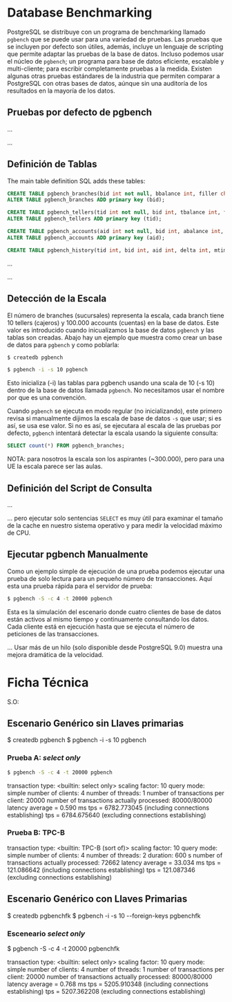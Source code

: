 # Database Benchmarking

PostgreSQL se distribuye con un programa de benchmarking llamado `pgbench` que se
puede usar para una variedad de pruebas. Las pruebas que se incluyen por defecto
son útiles, además, incluye un lenguaje de scripting que permite adaptar las pruebas
de la base de datos. Incluso podemos usar el núcleo de `pgbench`; un programa para
base de datos eficiente, escalable y multi-cliente; para escribir completamente
pruebas a la medida. Existen algunas otras pruebas estándares de la industria
que permiten comparar a PostgreSQL con otras bases de datos, aúnque sin una auditoría
de los resultados en la mayoría de los datos.

## Pruebas por defecto de pgbench

...

...

## Definición de Tablas

The main table definition SQL adds these tables:

```sql
CREATE TABLE pgbench_branches(bid int not null, bbalance int, filler char(88));
ALTER TABLE pgbench_branches ADD primary key (bid);

CREATE TABLE pgbench_tellers(tid int not null, bid int, tbalance int, filler char(84);
ALTER TABLE pgbench_tellers ADD primary key (tid);

CREATE TABLE pgbench_accounts(aid int not null, bid int, abalance int, filler char(84));
ALTER TABLE pgbench_accounts ADD primary key (aid);

CREATE TABLE pgbench_history(tid int, bid int, aid int, delta int, mtime timestamp, filler char(22));
```

...

...

## Detección de la Escala

El número de branches (sucursales) representa la escala, cada branch tiene 10 tellers
(cajeros) y 100.000 accounts (cuentas) en la base de datos. Este valor
es introducido cuando inicualizamos la base de datos `pgbench` y las tablas son creadas.
Abajo hay un ejemplo que muestra como crear un base de datos para `pgbench` y como
poblarla:

```bash
$ createdb pgbench

$ pgbench -i -s 10 pgbench
```

Esto inicializa (-i) las tablas para pgbench usando una scala de 10 (-s 10) dentro
de la base de datos llamada `pgbench`. No necesitamos usar el nombre por que es una
convención.

Cuando `pgbench` se ejecuta en modo regular (no inicializando), este primero revisa
si manualmente dijimos la escala de base de datos `-s` que usar; si es así, se usa
ese valor. Si no es así, se ejecutara al escala de las pruebas por defecto, `pgbench`
intentará detectar la escala usando la siguiente consulta:

```sql
SELECT count(*) FROM pgbench_branches;
```

NOTA: para nosotros la escala son los aspirantes (~300.000), pero para una UE la
escala parece ser las aulas.

## Definición del Script de Consulta

...

... pero ejecutar solo sentencias `SELECT` es muy útil para examinar el tamaño de
la cache en nuestro sistema operativo y para medir la velocidad máximo de CPU.

## Ejecutar pgbench Manualmente

Como un ejemplo simple de ejecución de una prueba podemos ejecutar una prueba de
solo lectura para un pequeño número de transacciones. Aquí esta una prueba rápida
para el servidor de prueba:

```bash
$ pgbench -S -c 4 -t 20000 pgbench
```

Esta es la simulación del escenario donde cuatro clientes de base de datos están
activos al mismo tiempo y continuamente consultando los datos. Cada cliente está
en ejecución hasta que se ejecuta el número de peticiones de las transacciones.

...
Usar más de un hilo (solo disponible desde PostgreSQL 9.0) muestra una mejora dramática
de la velocidad.

##

# Ficha Técnica

S.O:

## Escenario Genérico sin Llaves primarias

$ createdb pgbench
$ pgbench -i -s 10 pgbench

### Prueba A: _select only_

```bash
$ pgbench -S -c 4 -t 20000 pgbench
```

transaction type: <builtin: select only>
scaling factor: 10
query mode: simple
number of clients: 4
number of threads: 1
number of transactions per client: 20000
number of transactions actually processed: 80000/80000
latency average = 0.590 ms
tps = 6782.773045 (including connections establishing)
tps = 6784.675640 (excluding connections establishing)

### Prueba B: TPC-B

transaction type: <builtin: TPC-B (sort of)>
scaling factor: 10
query mode: simple
number of clients: 4
number of threads: 2
duration: 600 s
number of transactions actually processed: 72662
latency average = 33.034 ms
tps = 121.086642 (including connections establishing)
tps = 121.087346 (excluding connections establishing)


## Escenario Genérico con Llaves Primarias

$ createdb pgbenchfk
$ pgbench -i -s 10 --foreign-keys pgbenchfk

### Esceneario _select only_

$ pgbench -S -c 4 -t 20000 pgbenchfk

transaction type: <builtin: select only>
scaling factor: 10
query mode: simple
number of clients: 4
number of threads: 1
number of transactions per client: 20000
number of transactions actually processed: 80000/80000
latency average = 0.768 ms
tps = 5205.910348 (including connections establishing)
tps = 5207.362208 (excluding connections establishing)
